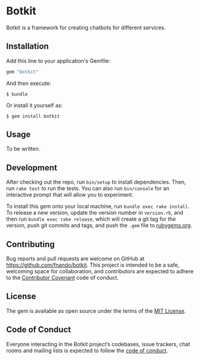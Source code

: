# Botkit

Botkit is a framework for creating chatbots for different services.

## Installation

Add this line to your application's Gemfile:

```ruby
gem "botkit"
```

And then execute:

    $ bundle

Or install it yourself as:

    $ gem install botkit

## Usage

To be written.

## Development

After checking out the repo, run `bin/setup` to install dependencies. Then, run `rake test` to run the tests. You can also run `bin/console` for an interactive prompt that will allow you to experiment.

To install this gem onto your local machine, run `bundle exec rake install`. To release a new version, update the version number in `version.rb`, and then run `bundle exec rake release`, which will create a git tag for the version, push git commits and tags, and push the `.gem` file to [rubygems.org](https://rubygems.org).

## Contributing

Bug reports and pull requests are welcome on GitHub at https://github.com/fnando/botkit. This project is intended to be a safe, welcoming space for collaboration, and contributors are expected to adhere to the [Contributor Covenant](http://contributor-covenant.org) code of conduct.

## License

The gem is available as open source under the terms of the [MIT License](https://opensource.org/licenses/MIT).

## Code of Conduct

Everyone interacting in the Botkit project’s codebases, issue trackers, chat rooms and mailing lists is expected to follow the [code of conduct](https://github.com/fnando/botkit/blob/master/CODE_OF_CONDUCT.md).
